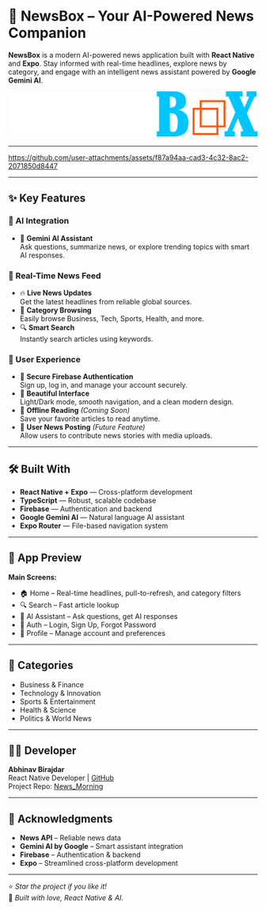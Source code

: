# 📰 NewsBox – Your AI-Powered News Companion

**NewsBox** is a modern AI-powered news application built with **React Native** and **Expo**. Stay informed with real-time headlines, explore news by category, and engage with an intelligent news assistant powered by **Google Gemini AI**.

![News App Banner](assets/images/newsboxlogo1.png)

---



https://github.com/user-attachments/assets/f87a94aa-cad3-4c32-8ac2-2071850d8447



















---

## ✨ Key Features

### 🧠 AI Integration
- 🤖 **Gemini AI Assistant**  
  Ask questions, summarize news, or explore trending topics with smart AI responses.

### 📰 Real-Time News Feed
- 🔥 **Live News Updates**  
  Get the latest headlines from reliable global sources.
- 📂 **Category Browsing**  
  Easily browse Business, Tech, Sports, Health, and more.
- 🔍 **Smart Search**  
  Instantly search articles using keywords.

### 👤 User Experience
- 🔐 **Secure Firebase Authentication**  
  Sign up, log in, and manage your account securely.
- 🎨 **Beautiful Interface**  
  Light/Dark mode, smooth navigation, and a clean modern design.
- 💾 **Offline Reading** *(Coming Soon)*  
  Save your favorite articles to read anytime.
- 📰 **User News Posting** *(Future Feature)*  
  Allow users to contribute news stories with media uploads.

---

## 🛠 Built With

- **React Native + Expo** — Cross-platform development
- **TypeScript** — Robust, scalable codebase
- **Firebase** — Authentication and backend
- **Google Gemini AI** — Natural language AI assistant
- **Expo Router** — File-based navigation system

---

## 📱 App Preview

**Main Screens:**
- 🏠 Home – Real-time headlines, pull-to-refresh, and category filters  
- 🔍 Search – Fast article lookup  
- 🤖 AI Assistant – Ask questions, get AI responses  
- 🔐 Auth – Login, Sign Up, Forgot Password  
- 👤 Profile – Manage account and preferences  

---

## 📂 Categories

- Business & Finance  
- Technology & Innovation  
- Sports & Entertainment  
- Health & Science  
- Politics & World News  

---

## 👨‍💻 Developer

**Abhinav Birajdar**  
React Native Developer | [GitHub](https://github.com/abhinav28birajdar)  
Project Repo: [News_Morning](https://github.com/abhinav28birajdar/News_Morning)

---

## 🙌 Acknowledgments

- **News API** – Reliable news data  
- **Gemini AI by Google** – Smart assistant integration  
- **Firebase** – Authentication & backend  
- **Expo** – Streamlined cross-platform development  

---

⭐ *Star the project if you like it!*  
🧠 *Built with love, React Native & AI.*
